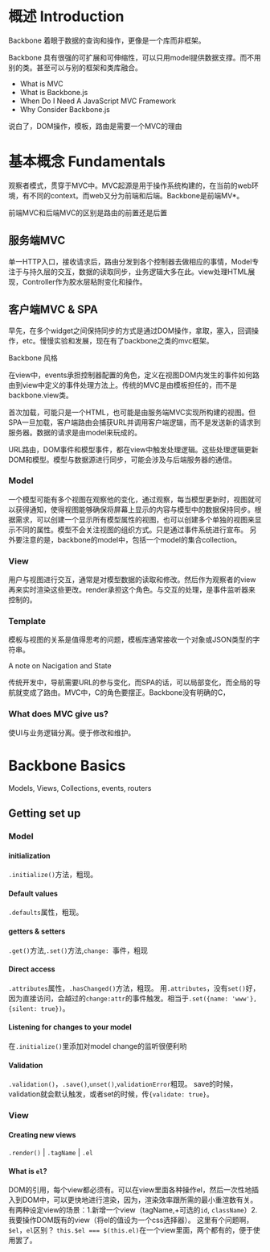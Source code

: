 # 概述 Introduction

Backbone 着眼于数据的查询和操作，更像是一个库而非框架。  

Backbone 具有很强的可扩展和可伸缩性，可以只用model提供数据支撑。而不用别的类。甚至可以与别的框架和类库融合。  

 - What is MVC
 - What is Backbone.js
 - When Do I Need A JavaScript MVC Framework
 - Why Consider Backbone.js

说白了，DOM操作，模板，路由是需要一个MVC的理由

# 基本概念 Fundamentals

观察者模式，贯穿于MVC中。MVC起源是用于操作系统构建的，在当前的web环境，有不同的context。而web又分为前端和后端。Backbone是前端MV*。  

前端MVC和后端MVC的区别是路由的前置还是后置

## 服务端MVC

单一HTTP入口，接收请求后，路由分发到各个控制器去做相应的事情，Model专注于与持久层的交互，数据的读取同步，业务逻辑大多在此。view处理HTML展现，Controller作为胶水层粘附变化和操作。

## 客户端MVC & SPA

早先，在多个widget之间保持同步的方式是通过DOM操作，拿取，塞入，回调操作，etc。慢慢实验和发展，现在有了backbone之类的mvc框架。

Backbone 风格  

在view中，events承担控制器配置的角色，定义在视图DOM内发生的事件如何路由到view中定义的事件处理方法上。传统的MVC是由模板担任的，而不是backbone.view类。  

首次加载，可能只是一个HTML，也可能是由服务端MVC实现所构建的视图。但SPA一旦加载，客户端路由会捕获URL并调用客户端逻辑，而不是发送新的请求到服务器。数据的请求是由model来玩成的。

URL路由，DOM事件和模型事件，都在view中触发处理逻辑。这些处理逻辑更新DOM和模型。模型与数据源进行同步，可能会涉及与后端服务器的通信。

### Model

一个模型可能有多个视图在观察他的变化，通过观察，每当模型更新时，视图就可以获得通知，使得视图能够确保将屏幕上显示的内容与模型中的数据保持同步。根据需求，可以创建一个显示所有模型属性的视图，也可以创建多个单独的视图来显示不同的属性。模型不会关注视图的组织方式。只是通过事件系统进行宣布。
另外要注意的是，backbone的model中，包括一个model的集合collection。

### View

用户与视图进行交互，通常是对模型数据的读取和修改。然后作为观察者的view再来实时渲染这些更改。render承担这个角色。与交互的处理，是事件监听器来控制的。

### Template

模板与视图的关系是值得思考的问题，模板库通常接收一个对象或JSON类型的字符串。

A note on Nacigation and State

传统开发中，导航需要URL的参与变化，而SPA的话，可以局部变化，而全局的导航就变成了路由。MVC中，C的角色要摆正。Backbone没有明确的C，

### What does MVC give us?

使UI与业务逻辑分离。便于修改和维护。

# Backbone Basics

Models, Views, Collections, events, routers

## Getting set up

### Model

#### initialization
`.initialize()`方法，粗现。
#### Default values
`.defaults`属性，粗现。
#### getters & setters
`.get()`方法,`.set()`方法,`change: `事件，粗现
#### Direct access
`.attributes`属性，`.hasChanged()`方法，粗现。
用`.attributes`，没有`set()`好，因为直接访问，会越过的`change:attr`的事件触发。相当于`.set({name: 'www'}, {silent: true})`。
#### Listening for changes to your model
在`.initialize()`里添加对model change的监听很便利哟
#### Validation
`.validation()`，`.save()`,`unset()`,`validationError`粗现。
save的时候，validation就会默认触发，或者set的时候，传`{validate: true}`。

### View

#### Creating new views
`.render()` | `.tagName` | `.el`
#### What is `el`?
DOM的引用，每个view都必须有。可以在view里面各种操作el，然后一次性地插入到DOM中，可以更快地进行渲染，因为，渲染效率跟所需的最小重渲数有关。有两种设定view的场景：1.新增一个view（tagName,+可选的`id`, `className`）2.我要操作DOM既有的view（将el的值设为一个css选择器）。
这里有个问题啊，`$el`，`el`区别？
`this.$el === $(this.el)`在一个view里面，两个都有的，便于使用罢了。